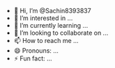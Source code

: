 - 👋 Hi, I’m @Sachin8393837
- 👀 I’m interested in ...
- 🌱 I’m currently learning ...
- 💞️ I’m looking to collaborate on ...
- 📫 How to reach me ...
- 😄 Pronouns: ...
- ⚡ Fun fact: ...

<!---
Sachin8393837/Sachin8393837 is a ✨ special ✨ repository because its `README.md` (this file) appears on your GitHub profile.
You can click the Preview link to take a look at your changes.
--->
